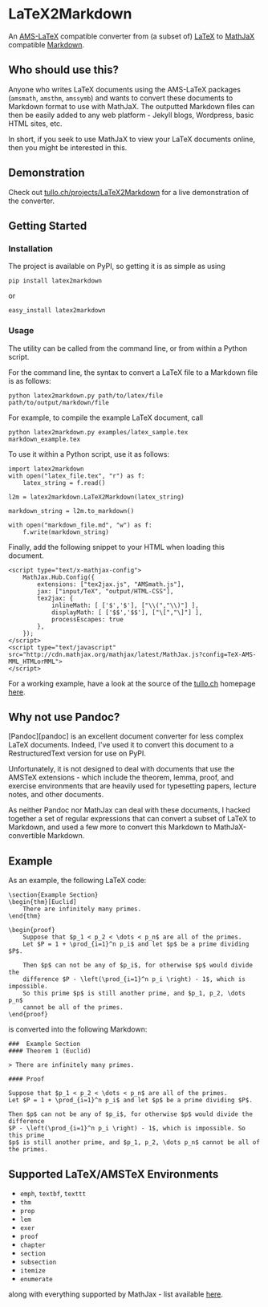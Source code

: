 # LaTeX2Markdown

An [AMS-LaTeX][amslatex] compatible converter from (a subset of) [LaTeX][latex] to [MathJaX][mathjax] compatible [Markdown][markdown].

[amslatex]: http://en.wikipedia.org/wiki/AMS-LaTeX
[latex]: http://www.latex-project.org/
[mathjax]: http://www.mathjax.org/
[markdown]: http://daringfireball.net/projects/markdown/

## Who should use this?

Anyone who writes LaTeX documents using the AMS-LaTeX packages (`amsmath`, `amsthm`, `amssymb`) and wants to convert these documents to Markdown format to use with MathJaX.  The outputted Markdown files can then be easily added to any web platform - Jekyll blogs, Wordpress, basic HTML sites, etc. 

In short, if you seek to use MathJaX to view your LaTeX documents online, then you might be interested in this.

## Demonstration

Check out [tullo.ch/projects/LaTeX2Markdown](http://tullo.ch/projects/LaTeX2Markdown) for a live demonstration of the converter.


## Getting Started

### Installation

The project is available on PyPI, so getting it is as simple as using 

    pip install latex2markdown
    
or 

    easy_install latex2markdown

### Usage

The utility can be called from the command line, or from within a Python script.

For the command line, the syntax to convert a LaTeX file to a Markdown file is as follows:

    python latex2markdown.py path/to/latex/file path/to/output/markdown/file

For example, to compile the example LaTeX document, call

    python latex2markdown.py examples/latex_sample.tex markdown_example.tex

To use it within a Python script, use it as follows:

    import latex2markdown
    with open("latex_file.tex", "r") as f:
        latex_string = f.read()
    
    l2m = latex2markdown.LaTeX2Markdown(latex_string)
    
    markdown_string = l2m.to_markdown()
    
    with open("markdown_file.md", "w") as f:
        f.write(markdown_string)

Finally, add the following snippet to your HTML when loading this document.

    <script type="text/x-mathjax-config">
        MathJax.Hub.Config({
            extensions: ["tex2jax.js", "AMSmath.js"],
            jax: ["input/TeX", "output/HTML-CSS"],
            tex2jax: {
                inlineMath: [ ['$','$'], ["\\(","\\)"] ],
                displayMath: [ ['$$','$$'], ["\[","\]"] ],
                processEscapes: true
            },
        });
    </script>
    <script type="text/javascript" src="http://cdn.mathjax.org/mathjax/latest/MathJax.js?config=TeX-AMS-MML_HTMLorMML">                                                                                                 
    </script>
    
For a working example, have a look at the source of the [tullo.ch](http://tullo.ch) homepage [here](https://github.com/ajtulloch/ajtulloch.github.com).

## Why not use Pandoc?

[Pandoc][pandoc] is an excellent document converter for less complex LaTeX documents.  Indeed, I've used it to convert this document to a RestructuredText version for use on PyPI.

Unfortunately, it is not designed to deal with documents that use the AMSTeX extensions - which include the theorem, lemma, proof, and exercise environments that are heavily used for typesetting papers, lecture notes, and other documents.

As neither Pandoc nor MathJax can deal with these documents, I hacked together a set of regular expressions that can convert a subset of LaTeX to Markdown, and used a few more to convert this Markdown to MathJaX-convertible Markdown.

## Example

As an example, the following LaTeX code:

    \section{Example Section}
    \begin{thm}[Euclid]
        There are infinitely many primes.
    \end{thm}

    \begin{proof}
        Suppose that $p_1 < p_2 < \dots < p_n$ are all of the primes. 
        Let $P = 1 + \prod_{i=1}^n p_i$ and let $p$ be a prime dividing $P$.
        
        Then $p$ can not be any of $p_i$, for otherwise $p$ would divide the 
        difference $P - \left(\prod_{i=1}^n p_i \right) - 1$, which is impossible. 
        So this prime $p$ is still another prime, and $p_1, p_2, \dots p_n$ 
        cannot be all of the primes.
    \end{proof}

is converted into the following Markdown:
    
    ###  Example Section
    #### Theorem 1 (Euclid)

    > There are infinitely many primes.

    #### Proof

    Suppose that $p_1 < p_2 < \dots < p_n$ are all of the primes. 
    Let $P = 1 + \prod_{i=1}^n p_i$ and let $p$ be a prime dividing $P$.

    Then $p$ can not be any of $p_i$, for otherwise $p$ would divide the difference 
    $P - \left(\prod_{i=1}^n p_i \right) - 1$, which is impossible. So this prime 
    $p$ is still another prime, and $p_1, p_2, \dots p_n$ cannot be all of the primes.


## Supported LaTeX/AMSTeX Environments

* `emph`, `textbf`, `texttt`
* `thm`
* `prop`
* `lem`
* `exer  `
* `proof`
* `chapter`
* `section`
* `subsection`
* `itemize`
* `enumerate`

along with everything supported by MathJax - list available [here](http://www.mathjax.org/docs/2.0/tex.html#supported-latex-commands).